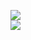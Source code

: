 [![](https://img.shields.io/badge/Made%20With-Github%20Spray-lightgrey.svg?style=for-the-badge&logo=github)](https://github.com/Annihil/github-spray#6150)  
[![](https://i.imgur.com/2DrTn0Z.gif)](https://github.com/Annihil/github-spray)
